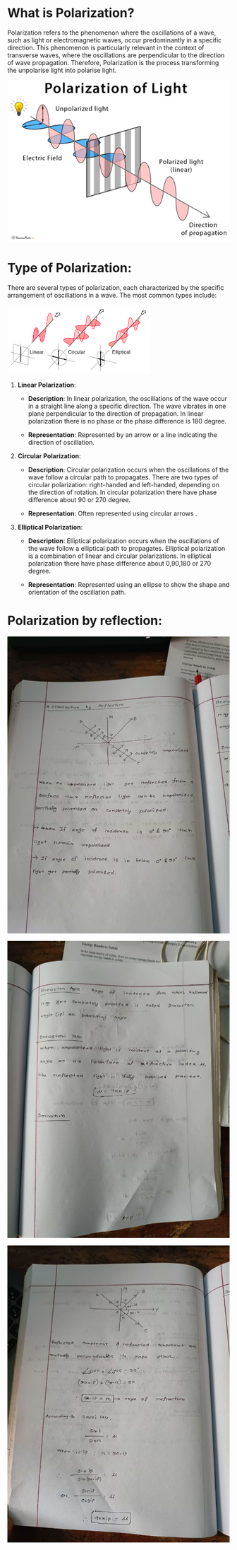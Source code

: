 # What is Polarization?


Polarization refers to the phenomenon where the oscillations of a wave, such as light or 
electromagnetic waves, occur predominantly in a specific direction. This phenomenon is particularly 
relevant in the context of transverse waves, where the oscillations are perpendicular to the direction 
of wave propagation. Therefore, Polarization is the process transforming the unpolarise light into polarise light.


![Alt text](/Academic/Phy_2nd_Mam_Part/images/image.png)


# Type of Polarization:

There are several types of polarization, each characterized by the specific arrangement of oscillations in a wave. The most common types include:

![Alt text](/Academic/Phy_2nd_Mam_Part/images/image01.png)

1. **Linear Polarization**:
   - **Description**: In linear polarization, the oscillations of the wave occur in a straight line along a specific direction. The wave vibrates in one plane perpendicular to the direction of propagation. In linear polarization there is no phase or the phase difference is 180 degree.

   - **Representation**: Represented by an arrow or a line indicating the direction of oscillation.

2. **Circular Polarization**:
   - **Description**:  Circular polarization occurs when the oscillations of the wave follow a circular path to propagates. There are two types of circular polarization: right-handed and left-handed, depending on the direction of rotation. In circular polarization there have phase difference about 90 or 270 degree.

   - **Representation**: Often represented using circular arrows .

3. **Elliptical Polarization**:
   - **Description**:  Elliptical polarization occurs when the oscillations of the wave follow a elliptical path to propagates. Elliptical polarization is a combination of linear and circular polarizations. In elliptical polarization there have phase difference about 0,90,180 or 270 degree.

   - **Representation**: Represented using an ellipse to show the shape and orientation of the oscillation path.


# Polarization by reflection:

![Polarization by reflection](/Academic/Phy_2nd_Mam_Part/images/polarization01.jpeg)


![Polarization by reflection](/Academic/Phy_2nd_Mam_Part/images/polarization02.jpeg)


![Polarization by reflection](/Academic/Phy_2nd_Mam_Part/images/polarization03.jpeg)

